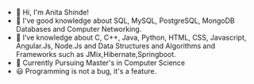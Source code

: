 - 👋 Hi, I'm Anita Shinde!
- 👀 I've good knowledge about SQL, MySQL, PostgreSQL, MongoDB Databases and Computer Networking.
- 🌱 I’ve knowledge about C, C++, Java, Python, HTML, CSS, Javascript, Angular.Js, Node.Js and Data Structures and Algorithms and Frameworks such as JMix,Hibernate,Springboot.
- 💞️ Currently Pursuing Master's in Computer Science
- 😃 Programming is not a bug, it's a feature.
